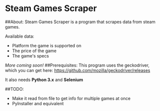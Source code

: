 # Steam Games Scraper
##About:
Steam Games Scraper is a program that scrapes data from steam games.

Available data:
* Platform the game is supported on
* The price of the game
* The game's specs

_More coming soon!_
##Prerequisites:
This program uses the geckodriver, which you can get here: https://github.com/mozilla/geckodriver/releases

It also needs **Python 3.x** and **Selenium**

##TODO:
* Make it read from file to get info for multiple games at once
* PyInstaller and equivalent 